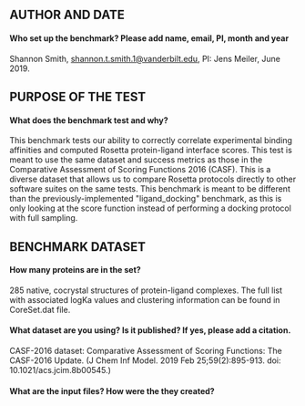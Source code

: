 ## AUTHOR AND DATE
#### Who set up the benchmark? Please add name, email, PI, month and year
Shannon Smith, shannon.t.smith.1@vanderbilt.edu, PI: Jens Meiler, June 2019. 

## PURPOSE OF THE TEST
#### What does the benchmark test and why?
This benchmark tests our ability to correctly correlate experimental binding affinities and computed Rosetta protein-ligand interface scores. This test is meant to use the same dataset and success metrics as those in the Comparative Assessment of Scoring Functions 2016 (CASF). This is a diverse dataset that allows us to compare Rosetta protocols directly to other software suites on the same tests.
This benchmark is meant to be different than the previously-implemented "ligand_docking" benchmark, as this is only looking at the score function instead of performing a docking protocol with full sampling. 
## BENCHMARK DATASET
#### How many proteins are in the set? 
285 native, cocrystal structures of protein-ligand complexes. The full list with associated logKa values and clustering information can be found in CoreSet.dat file. 
#### What dataset are you using? Is it published? If yes, please add a citation.
CASF-2016 dataset: Comparative Assessment of Scoring Functions: The CASF-2016 Update. (J Chem Inf Model. 2019 Feb 25;59(2):895-913. doi: 10.1021/acs.jcim.8b00545.)
#### What are the input files? How were the they created?
Input files are those directly taken from the CASF dataset. These are the cocrystal structures downloaded directly from the RCSB and ligand params files are generated using molfiletoparams.py

## PROTOCOL
#### State and briefly describe the protocol.
This protocol takes native protein-ligand complexes and runs a minimization at the interface using the FinalMinimizer mover, then calculates the score using the InterfaceScoreCalculator mover.
Output scores for analysis are taken from the 'interface_delta_X' term without any additional filters/calculations. 
#### Is there a publication that describes the protocol?
Soon
#### How many CPU hours does this benchmark take approximately?
This is a fast test. Only takes ~30 seconds max / structure * 285 ~ 2 hours. 
## PERFORMANCE METRICS
#### What are the performance metrics used and why were they chosen?
This test has two components: scoring and ranking. Scoring power refers to a score functions ability to linearly correlate experimental binding affinities and calculated interface energies in Rosetta and uses a Pearson correlation to determine success. The ranking power test refers to a score funcitons ability to correctly rank compounds against a single target and uses a Spearman correlation to determine success.
These metrics were chosen simply by using the same analysis scheme as CASF making these results directly comparable to protocols/score functions used in other softwares. 
#### How do you define a pass/fail for this test?
Values for correlation can range between -1 and 1 where 1 is a perfect correlation. 
We ran this test-set twice to obtain an average Spearman correlation for each target. In each test, we now compare the Spearman correlations of each target to the corresponding value. We are looking for major changes in correlation between runs, for better or worse. Success or failure is based on how many target cases are we deviating more than 0.2 from the standard for each respective target. Overall success is defined as 75% of targets, we maintain within 0.2 of original value. Change these values as necessary. 
#### How were any cutoffs defined?
I should probably do more thorough analysis on previous runs, but looking at the most recent two, correlations between most targets has a standard deviation <0.2.  
## KEY RESULTS
#### What is the baseline to compare things to - experimental data or a previous Rosetta protocol?
Previous Rosetta protocols. 
#### Describe outliers in the dataset. 

## DEFINITIONS AND COMMENTS
#### State anything you think is important for someone else to replicate your results. 
Analysis scripts were distributed by CASF, which made it easy to implement here (seriously a lot of copy/paste) meaning the analyses used here can be directly compared to others running the CASF benchmark. 
The given XML uses old ligand score functions (which do work better than the newer ones across all tests), but to assess score functions that are currently being developed, I will likely move this to the new ones--need to discuss this with Julia and others. 
## LIMITATIONS
#### What are the limitations of the benchmark? Consider dataset, quality measures, protocol etc. 
The scoring test is rather vague as this takes the scores of all 285 complexes and determines how linearly correlated these scores are to experimental values. In such a diverse dataset, it is very difficult to capture information about specific interactions that might be outliers. 
In the ranking test, there are clusters where ligands are in different binding pockets. Typically in a drug discovery campaign, groups acquire compound series that are directed towards the same pocket and there are slight chemical changes to tease out SAR information. In some of the ranking tests, those with lower correlations can be attributed to this. It would be nice to have a ranking test where we simply look at similar compound series that greater mimic hit-to-lead optimization efforts. 
The dataset relies strictly on cocrystal structures, which can present issues when working with ligands due to strange geometries, non-ideal bonds or connectivities, etc. 
#### How could the benchmark be improved?
More specific analysis, but probably not here. AKA Which cases do we see consistent good or poor results? Types of interactions that are characterized poorly? Ligand side: functional groups, descriptor classification? Protein side: particular problem residues, protein families, dynamics? It will be good to have this running on a consistent basis to see if these results are consistent. Currently, we only
 output 1 minimized structure (hopefully at the local minimum). In what I have seen before, results do not change much when we output more decoys, but this is something to keep in mind when looking at the results over time. 
A technical thing: to make sure our analyses are consistent with CASF-published results, I used their scripts with no modification aside from making this compatible with the benchmark server setup. This means that I needed to include several python packages (pandas, sklearn and scipy), which I hope does not cause problems on the server. 
#### What goals should be hit to make this a "good" benchmark?
This is a fast and easy benchmark that can yield information about specific protein-ligand interactions that the score function mischaracterizes. I hope that by running these tests consistently, we can better tease more specific information about where our score functions need improvement. 
Again, I really want to emphasize that provided here are the datasets and analysis scripts that were used in the latest CASF assessment where we can compare these results to >30 other software suites that are popular in computational drug discovery. 
